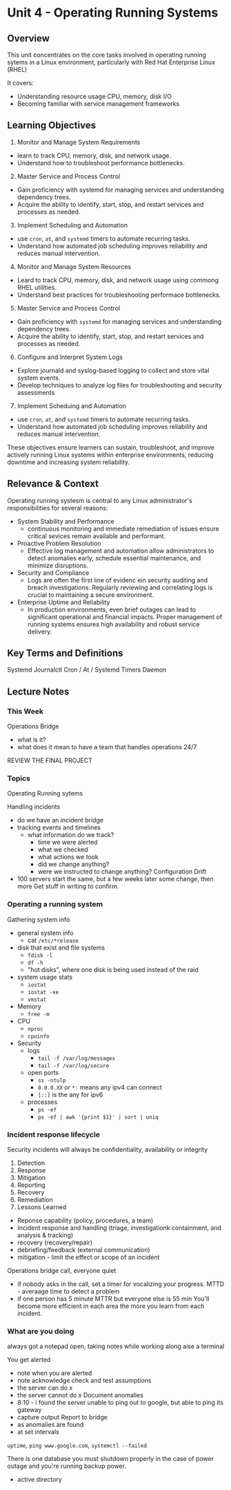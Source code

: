 # Unit 4 - Operating Running Systems

## Overview

This unit concentrates on the core tasks involved in operating running sytems
in a Linux environment, particularly with Red Hat Enterprise Linux (RHEL)

It covers:
  - Understanding resource usage CPU, memory, disk I/O
  - Becoming familiar with service management frameworks

## Learning Objectives

1. Monitor and Manage System Requirements
  - learn to track CPU, memory, disk, and network usage.
  - Understand how to troubleshoot performance bottlenecks.
2. Master Service and Process Control
  - Gain proficiency with systemd for managing services and understanding
  dependency trees.
  - Acquire the ability to identify, start, stop, and restart services and
  processes as needed.
3. Implement Scheduling and Automation
  - use `cron`, `at`, and `systemd` timers to automate recurring tasks.
  - Understand how automated job scheduling improves reliability and reduces
  manual intervention.
4. Monitor and Manage System Resources
  - Leard to track CPU, memory, disk, and network usage using commong RHEL utilities.
  - Understand best practices for troubleshooting performace bottlenecks.
5. Master Service and Process Control
  - Gain proficiency with `systemd` for managing services and understanding dependency
  trees.
  - Acquire the ability to identify, start, stop, and restart services and
  processes as needed.
6. Configure and Interpret System Logs
  - Explore journald and syslog-based logging to collect and store vital system events.
  - Develop techniques to analyze log files for troubleshooting and security assessments
7. Implement Scheduing and Automation
  - use `cron`, `at`, and `systemd` timers to automate recurring tasks.
  - Understand how automated job scheduling improves reliability and reduces
  manual intervention.

These objectives ensure learners can sustain, troubleshoot, and improve
actively running Linux systems within enterprise environments, reducing downtime
and increasing system reliability.

## Relevance & Context

Operating running systesm is central to any Linux administrator's responsibilities
for several reasons:
  - System Stability and Performance
    - continuous monitoring and immediate remediation of issues ensure critical
    sevices remain available and performant.
  - Proactive Problem Resolution
    - Effective log management and automation allow administrators to detect
    anomalies early, schedule essential maintenance, and minimize disruptions.
  - Security and Compliance
    - Logs are often the first line of evidenc ein security auditing and breach
    investigations. Regularly reviewing and correlating logs is crucial to
    maintaining a secure environment.
  - Enterprise Uptime and Reliability
    - In production environments, even brief outages can lead to significant
    operational and financial impacts. Proper management of running systems
    ensures high availability and robust service delivery.

## Key Terms and Definitions

Systemd
Journalctl
Cron / At / Systemd Timers
Daemon

## Lecture Notes


### This Week

Operations Bridge
  - what is it?
  - what does it mean to have a team that handles operations 24/7

REVIEW THE FINAL PROJECT

### Topics

Operating Running sytems

Handling incidents
  - do we have an incident bridge
  - tracking events and timelines
    - what information do we track?
      - time we were alerted
      - what we checked
      - what actions we took
      - did we change anything?
      - were we instructed to change anything?
Configuration Drift
  - 100 servers start the same, but a few weeks later some change, then more
Get stuff in writing to confirm.


### Operating a running system

Gathering system info
  - general system info
    - cat `/etc/*release`
  - disk that exist and file systems
    - `fdisk -l`
    - `df -h`
    - "hot disks", where one disk  is being used instead of the raid
  - system usage stats
    - `iostat`
    - `iostat -xe`
    - `vmstat`
  - Memory
    - `free -m`
  - CPU
    - `nproc`
    - `cpuinfo`
  - Security
    - logs
      - `tail -f /var/log/messages`
      - `tail -f /var/log/secure`
    - open ports
      - `ss -ntulp`
      - `0.0.0.XX` or `*:` means any ipv4 can connect
      - `[::]` is the any for ipv6
    - processes
      - `ps -ef`
      - `ps -ef | awk '{print $1}' | sort | uniq`

### Incident response lifecycle

Security incidents will always be confidentiality, availability or integrity

1. Detection
2. Response
3. Mitigation
4. Reporting
5. Recovery
6. Remediation
7. Lessons Learned

- Reponse capability (policy, procedures, a team)
- Incident response and handling (triage, investigationk containment, and analysis
& tracking)
- recovery (recovery/repair)
- debriefing/feedback (external communication)
- mitigation - limit the effect or scope of an incident


Operations bridge call, everyone quiet
  - if nobody asks in the call, set a timer for vocalizing your progress.
MTTD - averaage time to detect a problem
  - if one person has 5 minute MTTR but everyone else is 55 min
You'll become more efficient in each area the more you learn from each incident.


### What are you doing 

always got a notepad open, taking notes while working along aise a terminal


You get alerted
  - note when you are alerted
  - note acknowledge
check and test assumptions
  - the server can do x
  - the server cannot do x
Document anomalies
  - 8:10 - i found the server unable to ping out to google, but able to ping
  its gateway
  - capture output
Report to bridge
  - as anomalies are found
  - at set intervals

`uptime`, `ping www.google.com`, `systemctl --failed`

There is one database you must shutdown properly in the case of power outage
and you're running backup power.
  - active directory



